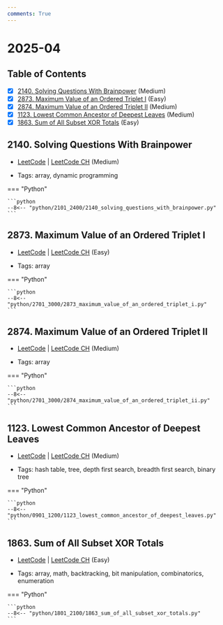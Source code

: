 ```yaml
---
comments: True
---
```


# 2025-04

## Table of Contents

- [x] [2140. Solving Questions With Brainpower](https://leetcode.cn/problems/solving-questions-with-brainpower/) (Medium)
- [x] [2873. Maximum Value of an Ordered Triplet I](https://leetcode.cn/problems/maximum-value-of-an-ordered-triplet-i/) (Easy)
- [x] [2874. Maximum Value of an Ordered Triplet II](https://leetcode.cn/problems/maximum-value-of-an-ordered-triplet-ii/) (Medium)
- [x] [1123. Lowest Common Ancestor of Deepest Leaves](https://leetcode.cn/problems/lowest-common-ancestor-of-deepest-leaves/) (Medium)
- [x] [1863. Sum of All Subset XOR Totals](https://leetcode.cn/problems/sum-of-all-subset-xor-totals/) (Easy)

## 2140. Solving Questions With Brainpower

-   [LeetCode](https://leetcode.com/problems/solving-questions-with-brainpower/) | [LeetCode CH](https://leetcode.cn/problems/solving-questions-with-brainpower/) (Medium)

-   Tags: array, dynamic programming

=== "Python"

    ```python
    --8<-- "python/2101_2400/2140_solving_questions_with_brainpower.py"
    ```



## 2873. Maximum Value of an Ordered Triplet I

-   [LeetCode](https://leetcode.com/problems/maximum-value-of-an-ordered-triplet-i/) | [LeetCode CH](https://leetcode.cn/problems/maximum-value-of-an-ordered-triplet-i/) (Easy)

-   Tags: array

=== "Python"

    ```python
    --8<-- "python/2701_3000/2873_maximum_value_of_an_ordered_triplet_i.py"
    ```



## 2874. Maximum Value of an Ordered Triplet II

-   [LeetCode](https://leetcode.com/problems/maximum-value-of-an-ordered-triplet-ii/) | [LeetCode CH](https://leetcode.cn/problems/maximum-value-of-an-ordered-triplet-ii/) (Medium)

-   Tags: array

=== "Python"

    ```python
    --8<-- "python/2701_3000/2874_maximum_value_of_an_ordered_triplet_ii.py"
    ```



## 1123. Lowest Common Ancestor of Deepest Leaves

-   [LeetCode](https://leetcode.com/problems/lowest-common-ancestor-of-deepest-leaves/) | [LeetCode CH](https://leetcode.cn/problems/lowest-common-ancestor-of-deepest-leaves/) (Medium)

-   Tags: hash table, tree, depth first search, breadth first search, binary tree

=== "Python"

    ```python
    --8<-- "python/0901_1200/1123_lowest_common_ancestor_of_deepest_leaves.py"
    ```



## 1863. Sum of All Subset XOR Totals

-   [LeetCode](https://leetcode.com/problems/sum-of-all-subset-xor-totals/) | [LeetCode CH](https://leetcode.cn/problems/sum-of-all-subset-xor-totals/) (Easy)

-   Tags: array, math, backtracking, bit manipulation, combinatorics, enumeration

=== "Python"

    ```python
    --8<-- "python/1801_2100/1863_sum_of_all_subset_xor_totals.py"
    ```
